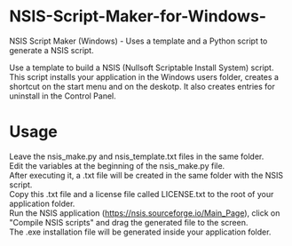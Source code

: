 # NSIS-Script-Maker-for-Windows-
NSIS Script Maker (Windows) - Uses a template and a Python script to generate a NSIS script.  

Use a template to build a NSIS (Nullsoft Scriptable Install System) script. This script installs your application in the Windows users folder, creates a shortcut on the start menu and on the deskotp. It also creates entries for uninstall in the Control Panel.

# Usage  

Leave the nsis_make.py and nsis_template.txt files in the same folder.  
Edit the variables at the beginning of the nsis_make.py file.  
After executing it, a .txt file will be created in the same folder with the NSIS script.  
Copy this .txt file and a license file called LICENSE.txt to the root of your application folder.  
Run the NSIS application (https://nsis.sourceforge.io/Main_Page), click on "Compile NSIS scripts" and drag the generated file to the screen.  
The .exe installation file will be generated inside your application folder.  
